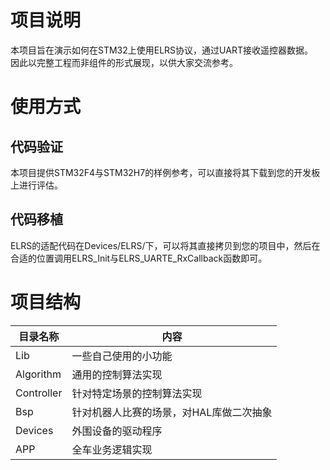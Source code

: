 # 项目说明
本项目旨在演示如何在STM32上使用ELRS协议，通过UART接收遥控器数据。<br>
因此以完整工程而非组件的形式展现，以供大家交流参考。


# 使用方式
## 代码验证
本项目提供STM32F4与STM32H7的样例参考，可以直接将其下载到您的开发板上进行评估。

## 代码移植
ELRS的适配代码在Devices/ELRS/下，可以将其直接拷贝到您的项目中，然后在合适的位置调用ELRS_Init与ELRS_UARTE_RxCallback函数即可。

# 项目结构
| 目录名称       |       内容                           |
|---------------|--------------------------------------|
| Lib           | 一些自己使用的小功能                   |
| Algorithm     | 通用的控制算法实现                     |
| Controller    | 针对特定场景的控制算法实现              | 
| Bsp           | 针对机器人比赛的场景，对HAL库做二次抽象  |
| Devices       | 外围设备的驱动程序                     |
| APP           | 全车业务逻辑实现                       |
